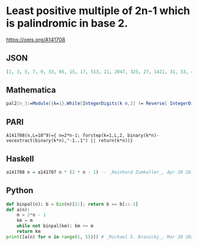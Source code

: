 # Least positive multiple of 2n\-1 which is palindromic in base 2\.
https://oeis.org/A141708
## JSON
```JSON
[1, 3, 5, 7, 9, 33, 65, 15, 17, 513, 21, 2047, 325, 27, 1421, 31, 33, 455, 2553, 195, 1025, 129, 45, 4841, 1421, 51, 3339, 165, 513, 6077, 427, 63, 65, 1273, 2553, 10437, 73, 975, 231, 1501, 891, 3735, 85, 3219, 2047, 273, 93, 2565, 5917, 99, 23533, 4841, 1365, 107]
```
## Mathematica
```Mathematica
pal2[n_]:=Module[{k=1},While[IntegerDigits[k n,2] != Reverse[ IntegerDigits[ k n,2]],k++];k n]; pal2/@Range[1,121,2] (* _Harvey P. Dale_, Feb 29 2012 *)
```
## PARI
```PARI
A141708(n,L=10^9)={ n=2*n-1; forstep(k=1,L,2, binary(k*n)-vecextract(binary(k*n),"-1..1") || return(k*n))}
```
## Haskell
```Haskell
a141708 n = a141707 n * (2 * n - 1) -- _Reinhard Zumkeller_, Apr 20 2015
```
## Python
```Python
def binpal(n): b = bin(n)[2:]; return b == b[::-1]
def a(n):
    m = 2*n - 1
    km = m
    while not binpal(km): km += m
    return km
print([a(n) for n in range(1, 55)]) # _Michael S. Branicky_, Mar 20 2022
```
